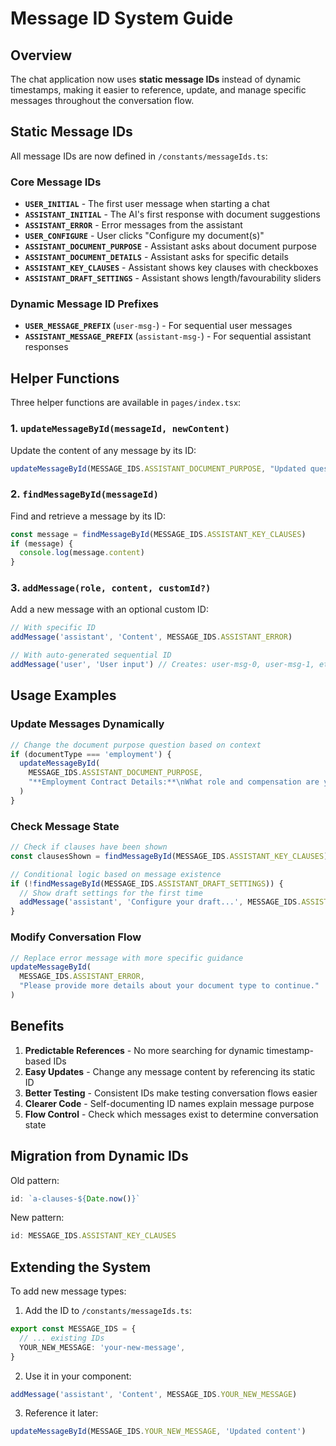 # Message ID System Guide

## Overview
The chat application now uses **static message IDs** instead of dynamic timestamps, making it easier to reference, update, and manage specific messages throughout the conversation flow.

## Static Message IDs

All message IDs are now defined in `/constants/messageIds.ts`:

### Core Message IDs
- **`USER_INITIAL`** - The first user message when starting a chat
- **`ASSISTANT_INITIAL`** - The AI's first response with document suggestions  
- **`ASSISTANT_ERROR`** - Error messages from the assistant
- **`USER_CONFIGURE`** - User clicks "Configure my document(s)"
- **`ASSISTANT_DOCUMENT_PURPOSE`** - Assistant asks about document purpose
- **`ASSISTANT_DOCUMENT_DETAILS`** - Assistant asks for specific details
- **`ASSISTANT_KEY_CLAUSES`** - Assistant shows key clauses with checkboxes
- **`ASSISTANT_DRAFT_SETTINGS`** - Assistant shows length/favourability sliders

### Dynamic Message ID Prefixes
- **`USER_MESSAGE_PREFIX`** (`user-msg-`) - For sequential user messages
- **`ASSISTANT_MESSAGE_PREFIX`** (`assistant-msg-`) - For sequential assistant responses

## Helper Functions

Three helper functions are available in `pages/index.tsx`:

### 1. `updateMessageById(messageId, newContent)`
Update the content of any message by its ID:
```typescript
updateMessageById(MESSAGE_IDS.ASSISTANT_DOCUMENT_PURPOSE, "Updated question text")
```

### 2. `findMessageById(messageId)`
Find and retrieve a message by its ID:
```typescript
const message = findMessageById(MESSAGE_IDS.ASSISTANT_KEY_CLAUSES)
if (message) {
  console.log(message.content)
}
```

### 3. `addMessage(role, content, customId?)`
Add a new message with an optional custom ID:
```typescript
// With specific ID
addMessage('assistant', 'Content', MESSAGE_IDS.ASSISTANT_ERROR)

// With auto-generated sequential ID
addMessage('user', 'User input') // Creates: user-msg-0, user-msg-1, etc.
```

## Usage Examples

### Update Messages Dynamically
```typescript
// Change the document purpose question based on context
if (documentType === 'employment') {
  updateMessageById(
    MESSAGE_IDS.ASSISTANT_DOCUMENT_PURPOSE,
    "**Employment Contract Details:**\nWhat role and compensation are you offering?"
  )
}
```

### Check Message State
```typescript
// Check if clauses have been shown
const clausesShown = findMessageById(MESSAGE_IDS.ASSISTANT_KEY_CLAUSES) !== undefined

// Conditional logic based on message existence
if (!findMessageById(MESSAGE_IDS.ASSISTANT_DRAFT_SETTINGS)) {
  // Show draft settings for the first time
  addMessage('assistant', 'Configure your draft...', MESSAGE_IDS.ASSISTANT_DRAFT_SETTINGS)
}
```

### Modify Conversation Flow
```typescript
// Replace error message with more specific guidance
updateMessageById(
  MESSAGE_IDS.ASSISTANT_ERROR,
  "Please provide more details about your document type to continue."
)
```

## Benefits

1. **Predictable References** - No more searching for dynamic timestamp-based IDs
2. **Easy Updates** - Change any message content by referencing its static ID
3. **Better Testing** - Consistent IDs make testing conversation flows easier
4. **Clearer Code** - Self-documenting ID names explain message purpose
5. **Flow Control** - Check which messages exist to determine conversation state

## Migration from Dynamic IDs

Old pattern:
```typescript
id: `a-clauses-${Date.now()}`
```

New pattern:
```typescript
id: MESSAGE_IDS.ASSISTANT_KEY_CLAUSES
```

## Extending the System

To add new message types:

1. Add the ID to `/constants/messageIds.ts`:
```typescript
export const MESSAGE_IDS = {
  // ... existing IDs
  YOUR_NEW_MESSAGE: 'your-new-message',
}
```

2. Use it in your component:
```typescript
addMessage('assistant', 'Content', MESSAGE_IDS.YOUR_NEW_MESSAGE)
```

3. Reference it later:
```typescript
updateMessageById(MESSAGE_IDS.YOUR_NEW_MESSAGE, 'Updated content')
```
